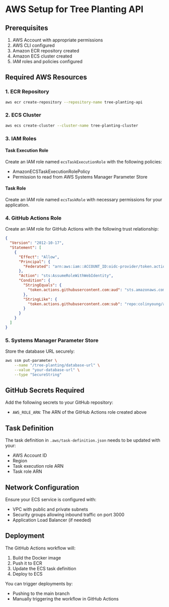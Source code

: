 # AWS Setup for Tree Planting API

## Prerequisites

1. AWS Account with appropriate permissions
2. AWS CLI configured
3. Amazon ECR repository created
4. Amazon ECS cluster created
5. IAM roles and policies configured

## Required AWS Resources

### 1. ECR Repository
```bash
aws ecr create-repository --repository-name tree-planting-api
```

### 2. ECS Cluster
```bash
aws ecs create-cluster --cluster-name tree-planting-cluster
```

### 3. IAM Roles

#### Task Execution Role
Create an IAM role named `ecsTaskExecutionRole` with the following policies:
- AmazonECSTaskExecutionRolePolicy
- Permission to read from AWS Systems Manager Parameter Store

#### Task Role
Create an IAM role named `ecsTaskRole` with necessary permissions for your application.

### 4. GitHub Actions Role
Create an IAM role for GitHub Actions with the following trust relationship:
```json
{
  "Version": "2012-10-17",
  "Statement": [
    {
      "Effect": "Allow",
      "Principal": {
        "Federated": "arn:aws:iam::ACCOUNT_ID:oidc-provider/token.actions.githubusercontent.com"
      },
      "Action": "sts:AssumeRoleWithWebIdentity",
      "Condition": {
        "StringEquals": {
          "token.actions.githubusercontent.com:aud": "sts.amazonaws.com"
        },
        "StringLike": {
          "token.actions.githubusercontent.com:sub": "repo:colinyoung/appleseed:*"
        }
      }
    }
  ]
}
```

### 5. Systems Manager Parameter Store
Store the database URL securely:
```bash
aws ssm put-parameter \
    --name "/tree-planting/database-url" \
    --value "your-database-url" \
    --type "SecureString"
```

## GitHub Secrets Required

Add the following secrets to your GitHub repository:
- `AWS_ROLE_ARN`: The ARN of the GitHub Actions role created above

## Task Definition

The task definition in `.aws/task-definition.json` needs to be updated with your:
- AWS Account ID
- Region
- Task execution role ARN
- Task role ARN

## Network Configuration

Ensure your ECS service is configured with:
- VPC with public and private subnets
- Security groups allowing inbound traffic on port 3000
- Application Load Balancer (if needed)

## Deployment

The GitHub Actions workflow will:
1. Build the Docker image
2. Push it to ECR
3. Update the ECS task definition
4. Deploy to ECS

You can trigger deployments by:
- Pushing to the main branch
- Manually triggering the workflow in GitHub Actions